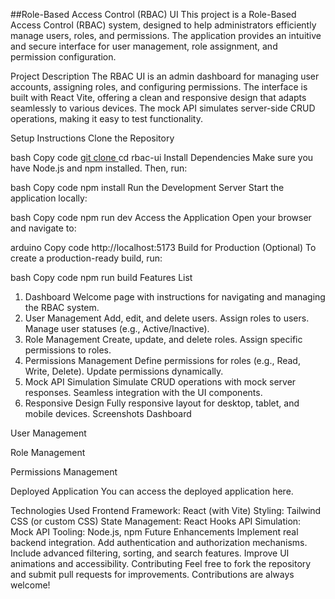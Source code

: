 ##Role-Based Access Control (RBAC) UI
This project is a Role-Based Access Control (RBAC) system, designed to help administrators efficiently manage users, roles, and permissions. The application provides an intuitive and secure interface for user management, role assignment, and permission configuration.

Project Description
The RBAC UI is an admin dashboard for managing user accounts, assigning roles, and configuring permissions. The interface is built with React Vite, offering a clean and responsive design that adapts seamlessly to various devices. The mock API simulates server-side CRUD operations, making it easy to test functionality.

Setup Instructions
Clone the Repository

bash
Copy code
[git clone <repository-url>](https://github.com/vickky122/vrv-assignment.git)
cd rbac-ui
Install Dependencies Make sure you have Node.js and npm installed. Then, run:

bash
Copy code
npm install
Run the Development Server Start the application locally:

bash
Copy code
npm run dev
Access the Application Open your browser and navigate to:

arduino
Copy code
http://localhost:5173
Build for Production (Optional) To create a production-ready build, run:

bash
Copy code
npm run build
Features List
1. Dashboard
Welcome page with instructions for navigating and managing the RBAC system.
2. User Management
Add, edit, and delete users.
Assign roles to users.
Manage user statuses (e.g., Active/Inactive).
3. Role Management
Create, update, and delete roles.
Assign specific permissions to roles.
4. Permissions Management
Define permissions for roles (e.g., Read, Write, Delete).
Update permissions dynamically.
5. Mock API Simulation
Simulate CRUD operations with mock server responses.
Seamless integration with the UI components.
6. Responsive Design
Fully responsive layout for desktop, tablet, and mobile devices.
Screenshots
Dashboard

User Management

Role Management

Permissions Management

Deployed Application
You can access the deployed application here. 

Technologies Used
Frontend Framework: React (with Vite)
Styling: Tailwind CSS (or custom CSS)
State Management: React Hooks
API Simulation: Mock API
Tooling: Node.js, npm
Future Enhancements
Implement real backend integration.
Add authentication and authorization mechanisms.
Include advanced filtering, sorting, and search features.
Improve UI animations and accessibility.
Contributing
Feel free to fork the repository and submit pull requests for improvements. Contributions are always welcome!
